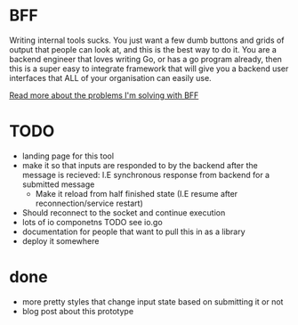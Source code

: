 
# BFF

Writing internal tools sucks. You just want a few dumb buttons and grids of output that people can look at, and this is the best way to do it. You are a backend engineer that loves writing Go, or has a go program already, then this is a super easy to integrate framework that will give you a backend user interfaces that ALL of your organisation can easily use.

[Read more about the problems I'm solving with BFF](https://www.ersin.nz/articles/bff)



# TODO
- landing page for this tool
- make it so that inputs are responded to by the backend after the message is recieved: I.E  synchronous response from backend for a submitted message
  - Make it reload from half finished state (I.E resume after reconnection/service restart) 
- Should reconnect to the socket and continue execution
- lots of io componetns TODO see io.go
- documentation for people that want to pull this in as a library
- deploy it somewhere

# done
- more pretty styles that change input state based on submitting it or not
- blog post about this prototype
